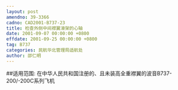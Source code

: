 ```yaml
---
layout: post
amendno: 39-3366
cadno: CAD2001-B737-23
title: 检查外侧中间襟翼滑架的心轴
date: 2001-09-07 00:00:00 +0800
effdate: 2001-09-25 00:00:00 +0800
tag: B737
categories: 民航华北管理局适航处
author: 邵仁明
---
```


##适用范围:
在中华人民共和国注册的、且未装高全重襟翼的波音B737-200/-200C系列飞机

